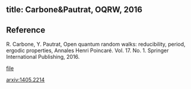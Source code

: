 title: Carbone&Pautrat, OQRW, 2016 
---

## Reference

R. Carbone, Y. Pautrat, Open quantum random walks: reducibility, period, ergodic properties, Annales Henri Poincaré. Vol. 17. No. 1. Springer International Publishing, 2016.

[file](carbone2016open/file.pdf)

[arxiv:1405.2214](https://arxiv.org/abs/1405.2214)
